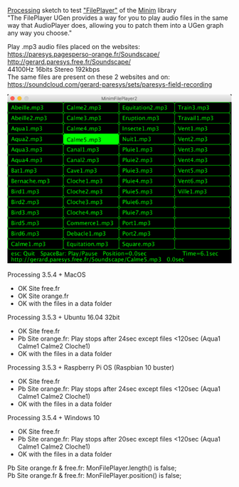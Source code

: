 [Processing](https://processing.org/) sketch to test ["FilePlayer"](http://code.compartmental.net/minim/fileplayer_class_fileplayer.html) of the [Minim](http://code.compartmental.net/minim/) library   
"The FilePlayer UGen provides a way for you to play audio files in the same way that AudioPlayer does, allowing you to patch them into a UGen graph any way you choose."  
  
Play .mp3 audio files placed on the websites:  
https://paresys.pagesperso-orange.fr/Soundscape/  
http://gerard.paresys.free.fr/Soundscape/  
44100Hz 16bits Stereo 192kbps  
The same files are present on these 2 websites and on:  
https://soundcloud.com/gerard-paresys/sets/paresys-field-recording

![MinimFilePlayer2](MinimFilePlayer2.png)

Processing 3.5.4 + MacOS  
 - OK Site free.fr  
 - OK Site orange.fr  
 - OK with the files in a data folder  
  
Processing 3.5.3 + Ubuntu 16.04 32bit  
 - OK Site free.fr  
 - Pb Site orange.fr: Play stops after 24sec except files <120sec (Aqua1 Calme1 Calme2 Cloche1)  
 - OK with the files in a data folder  
  
Processing 3.5.3 + Raspberry Pi OS (Raspbian 10 buster)  
 - OK Site free.fr  
 - Pb Site orange.fr: Play stops after 24sec except files <120sec (Aqua1 Calme1 Calme2 Cloche1)  
 - OK with the files in a data folder  
 
Processing 3.5.4 + Windows 10 
 - OK Site free.fr  
 - Pb Site orange.fr: Play stops after 20sec except files <120sec (Aqua1 Calme1 Calme2 Cloche1)  
 - OK with the files in a data folder  
  
Pb Site orange.fr & free.fr: MonFilePlayer.length()   is false;  
Pb Site orange.fr & free.fr: MonFilePlayer.position() is false;  
